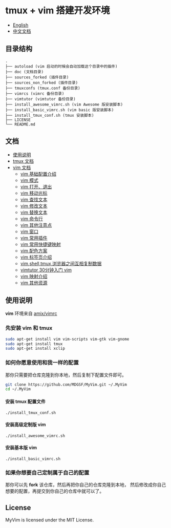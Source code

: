 # tmux + vim 搭建开发环境

* [English](README_en.md)
* [中文文档](README.md)

## 目录结构

```
.
├── autoload (vim 启动的时候会自动加载这个目录中的插件)
├── doc (文档目录)
├── sources_forked (插件目录)
├── sources_non_forked (插件目录)
├── tmuxconfs (tmux.conf 备份目录)
├── vimrcs (vimrc 备份目录)
├── vimtutor (vimtutor 备份目录)
├── install_awesome_vimrc.sh (vim Awesome 版安装脚本)
├── install_basic_vimrc.sh (vim basic 版安装脚本)
├── install_tmux_conf.sh (tmux 安装脚本)
├── LICENSE
└── README.md
```

## 文档

* [使用说明](#使用说明)
* [tmux 文档](doc/README_tmux.md)
* [vim 文档](doc/README_vim.md)
    * [vim 基础配置介绍](doc/README_vim_basicsetting.md)
    * [vim 模式](doc/README_vim_mode.md)
    * [vim 打开、退出](doc/README_vim_openclose.md)
    * [vim 移动光标](doc/README_vim_movecursor.md)
    * [vim 查找文本](doc/README_vim_search.md)
    * [vim 修改文本](doc/README_vim_modify.md)
    * [vim 替换文本](doc/README_vim_substitute.md)
    * [vim 命令行](doc/README_vim_cmdline.md)
    * [vim 其他注意点](doc/README_vim_miscellanes.md)
    * [vim 窗口](doc/README_vim_panel.md)
    * [vim 常用插件](doc/README_vim_plugin.md)
    * [vim 常用快捷键映射](doc/README_vim_mapping_common_used.md)
    * [vim 配色方案](doc/README_vim_colorscheme.md)
    * [vim 标签页介绍](doc/README_vim_tab.md)
    * [vim,shell,tmux,浏览器之间互相复制数据](doc/README_vim_copydata.md)
    * [vimtutor 30分钟入门 vim](doc/README_vim_tutor.md)
    * [vim 映射介绍](doc/README_vim_mapping_introduction.md)
    * [vim 其他资源](doc/README_vim_resource.md)

## 使用说明

**vim** 环境来自 [amix/vimrc](https://github.com/amix/vimrc)

### 先安装 vim 和 tmux

```bash
sudo apt-get install vim vim-scripts vim-gtk vim-gnome
sudo apt-get install tmux
sudo apt-get install xclip
```

### 如何你愿意使用和我一样的配置

那你只需要把仓库克隆到你本地，然后复制下配置文件即可。

```bash
git clone https://github.com/MDGSF/MyVim.git ~/.MyVim
cd ~/.MyVim
```

#### 安装 tmux 配置文件

```
./install_tmux_conf.sh
```

#### 安装高级定制版 vim

```
./install_awesome_vimrc.sh
```

#### 安装基本版 vim

```
./install_basic_vimrc.sh
```

### 如果你想要自己定制属于自己的配置

那你可以先 **fork** 该仓库，然后再把你自己的仓库克隆到本地，
然后修改成你自己想要的配置，再提交到你自己的仓库中就可以了。

## License

MyVim is licensed under the MIT License.

